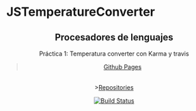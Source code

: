 # JSTemperatureConverter
<center>

<h2><b>Procesadores de lenguajes</b></h2>
<p>Práctica 1: Temperatura converter con Karma y travis</p>

><A HREF="http://gcpmendez.github.io/">Github Pages</A>
<br>
><A HREF="https://github.com/gcpmendez/Pr1_PL_1415">Repositories</A>


[![Build Status](https://travis-ci.org/gcpmendez/Pr1_PL_1415--example.svg?branch=gh-pages)](https://travis-ci.org/gcpmendez/Pr1_PL_1415)

</center>
